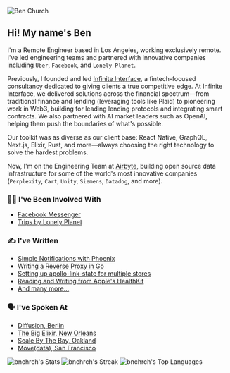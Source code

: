 ![Ben Church](https://i.imgur.com/RCHxTBK.jpg)

## Hi! My name's Ben

I'm a Remote Engineer based in Los Angeles, working exclusively remote. I've led engineering teams and partnered with innovative companies including `Uber`, `Facebook`, and `Lonely Planet`.

Previously, I founded and led [Infinite Interface](https://www.infiniteinterface.com/), a fintech-focused consultancy dedicated to giving clients a true competitive edge. At Infinite Interface, we delivered solutions across the financial spectrum—from traditional finance and lending (leveraging tools like Plaid) to pioneering work in Web3, building for leading lending protocols and integrating smart contracts. We also partnered with AI market leaders such as OpenAI, helping them push the boundaries of what's possible.

Our toolkit was as diverse as our client base: React Native, GraphQL, Next.js, Elixir, Rust, and more—always choosing the right technology to solve the hardest problems.

Now, I'm on the Engineering Team at [Airbyte](https://airbyte.com/), building open source data infrastructure for some of the world's most innovative companies (`Perplexity`, `Cart`, `Unity`, `Siemens`, `Datadog`, and more).

### 👩‍💻 I've Been Involved With
- [Facebook Messenger](https://about.fb.com/news/2017/04%3E/messenger-f8/)
- [Trips by Lonely Planet](https://www.lonelyplanet.com/trips)

### ✍ I've Written
- [Simple Notifications with Phoenix](https://by.ben.church/Get-notified-of-user-signups-and-plan-changes-automatically-using-Postgres-and-Phoenix-PubSub/)
- [Writing a Reverse Proxy in Go](https://by.ben.church/Writing-a-Reverse-Proxy-in-just-one-line-with-Go/)
- [Setting up apollo-link-state for multiple stores](https://by.ben.church/Setting-up-apollo-link-state-for-Multiple-Stores/)
- [Reading and Writing from Apple's HealthKit](https://by.ben.church/How-to-read-and-write-Mindful-Minutes-from-iOS's-HealthKit-with-Swift/)
- [And many more...](https://by.ben.church/)

### 🗣 I've Spoken At
- [Diffusion, Berlin](https://youtu.be/nSi0-Dfitso?t=13345)
- [The Big Elixir, New Orleans](https://youtu.be/GTP0llRvEmE?t=490)
- [Scale By The Bay, Oakland](https://youtu.be/U_g06VqdKUc?si=ELaB4YFmBXXrYWLc)
- [Move(data), San Francisco](https://youtu.be/fvBjy-j8ehE?si=fB0OKe0-42tSk3XO)


![bnchrch's Stats](https://github-readme-stats.vercel.app/api?username=bnchrch&theme=vue-dark&show_icons=true&hide_border=true&count_private=true)
![bnchrch's Streak](https://github-readme-streak-stats.herokuapp.com/?user=bnchrch&theme=vue-dark&hide_border=true)
![bnchrch's Top Languages](https://github-readme-stats.vercel.app/api/top-langs/?username=bnchrch&theme=vue-dark&show_icons=true&hide_border=true&layout=compact)
